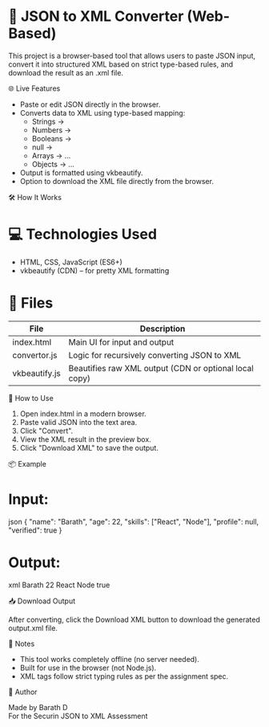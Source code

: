  # 📄 JSON to XML Converter (Web-Based)

This project is a browser-based tool that allows users to paste JSON input, convert it into structured XML based on strict type-based rules, and download the result as an .xml file.

 🌐 Live Features
- Paste or edit JSON directly in the browser.
- Converts data to XML using type-based mapping:
  - Strings → <string>
  - Numbers → <number>
  - Booleans → <boolean>
  - null → <null/>
  - Arrays → <array>...</array>
  - Objects → <object name="key">...</object>
- Output is formatted using vkbeautify.
- Option to download the XML file directly from the browser.

 🛠 How It Works

# 💻 Technologies Used
- HTML, CSS, JavaScript (ES6+)
- vkbeautify (CDN) – for pretty XML formatting

# 📁 Files
| File | Description |
|------|-------------|
| index.html | Main UI for input and output |
| convertor.js | Logic for recursively converting JSON to XML |
| vkbeautify.js | Beautifies raw XML output (CDN or optional local copy) |

 🚀 How to Use

1. Open index.html in a modern browser.
2. Paste valid JSON into the text area.
3. Click "Convert".
4. View the XML result in the preview box.
5. Click "Download XML" to save the output.

 📦 Example

# Input:
json
{
  "name": "Barath",
  "age": 22,
  "skills": ["React", "Node"],
  "profile": null,
  "verified": true
}


# Output:
xml
<object>
  <string name="name">Barath</string>
  <number name="age">22</number>
  <array name="skills">
    <string>React</string>
    <string>Node</string>
  </array>
  <null name="profile"/>
  <boolean name="verified">true</boolean>
</object>


 📥 Download Output

After converting, click the Download XML button to download the generated output.xml file.

 📌 Notes

- This tool works completely offline (no server needed).
- Built for use in the browser (not Node.js).
- XML tags follow strict typing rules as per the assignment spec.

 🙌 Author

Made by Barath D  
For the Securin JSON to XML Assessment  
 
